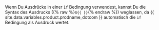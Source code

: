 Wenn Du Ausdrücke in einer `if` Bedingung verwendest, kannst Du die Syntax des Ausdrucks ({% raw %}`${{ }}`{% endraw %}) weglassen, da {{ site.data.variables.product.prodname_dotcom }} automatisch die `if` Bedingung als Ausdruck wertet.